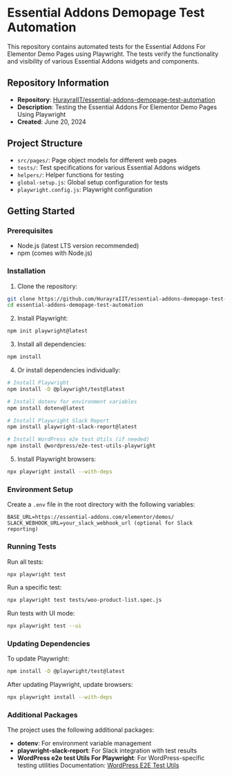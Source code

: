 # Essential Addons Demopage Test Automation

This repository contains automated tests for the Essential Addons For Elementor Demo Pages using Playwright. The tests verify the functionality and visibility of various Essential Addons widgets and components.

## Repository Information

- **Repository**: [HurayraIIT/essential-addons-demopage-test-automation](https://github.com/HurayraIIT/essential-addons-demopage-test-automation)
- **Description**: Testing the Essential Addons For Elementor Demo Pages Using Playwright
- **Created**: June 20, 2024

## Project Structure

- `src/pages/`: Page object models for different web pages
- `tests/`: Test specifications for various Essential Addons widgets
- `helpers/`: Helper functions for testing
- `global-setup.js`: Global setup configuration for tests
- `playwright.config.js`: Playwright configuration

## Getting Started

### Prerequisites

- Node.js (latest LTS version recommended)
- npm (comes with Node.js)

### Installation

1. Clone the repository:

```bash
git clone https://github.com/HurayraIIT/essential-addons-demopage-test-automation.git
cd essential-addons-demopage-test-automation
```

2. Install Playwright:

```bash
npm init playwright@latest
```

3. Install all dependencies:

```bash
npm install
```

4. Or install dependencies individually:

```bash
# Install Playwright
npm install -D @playwright/test@latest

# Install dotenv for environment variables
npm install dotenv@latest

# Install Playwright Slack Report
npm install playwright-slack-report@latest

# Install WordPress e2e test Utils (if needed)
npm install @wordpress/e2e-test-utils-playwright
```

5. Install Playwright browsers:

```bash
npx playwright install --with-deps
```

### Environment Setup

Create a `.env` file in the root directory with the following variables:

```
BASE_URL=https://essential-addons.com/elementor/demos/
SLACK_WEBHOOK_URL=your_slack_webhook_url (optional for Slack reporting)
```

### Running Tests

Run all tests:

```bash
npx playwright test
```

Run a specific test:

```bash
npx playwright test tests/woo-product-list.spec.js
```

Run tests with UI mode:

```bash
npx playwright test --ui
```

### Updating Dependencies

To update Playwright:

```bash
npm install -D @playwright/test@latest
```

After updating Playwright, update browsers:

```bash
npx playwright install --with-deps
```

### Additional Packages

The project uses the following additional packages:

- **dotenv**: For environment variable management
- **playwright-slack-report**: For Slack integration with test results
- **WordPress e2e test Utils For Playwright**: For WordPress-specific testing utilities
  Documentation: [WordPress E2E Test Utils](https://github.com/WordPress/gutenberg/tree/trunk/packages/e2e-test-utils-playwright)
